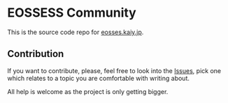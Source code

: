 # EOSSESS Community

This is the source code repo for [eosses.kaiy.jp](https://eosses.kaiy.jp).

## Contribution

If you want to contribute, please, feel free to look into the [Issues](https://github.com/eoss-es/eosses.kaiy.jp/issues), pick one which relates to a topic you are comfortable with writing about. 

All help is welcome as the project is only getting bigger.

